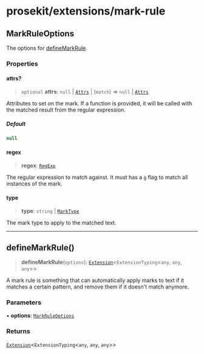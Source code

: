 # prosekit/extensions/mark-rule

<a id="MarkRuleOptions" name="MarkRuleOptions"></a>

## MarkRuleOptions

The options for [defineMarkRule](mark-rule.md#defineMarkRule).

### Properties

<a id="attrs" name="attrs"></a>

#### attrs?

> `optional` **attrs**: `null` \| [`Attrs`](https://prosemirror.net/docs/ref/#model.Attrs) \| (`match`) => `null` \| [`Attrs`](https://prosemirror.net/docs/ref/#model.Attrs)

Attributes to set on the mark. If a function is provided, it will be called
with the matched result from the regular expression.

##### Default

```ts
null
```

<a id="regex" name="regex"></a>

#### regex

> **regex**: [`RegExp`](https://developer.mozilla.org/docs/Web/JavaScript/Reference/Global_Objects/RegExp)

The regular expression to match against. It must has a `g` flag to match
all instances of the mark.

<a id="type" name="type"></a>

#### type

> **type**: `string` \| [`MarkType`](https://prosemirror.net/docs/ref/#model.MarkType)

The mark type to apply to the matched text.

***

<a id="defineMarkRule" name="defineMarkRule"></a>

## defineMarkRule()

> **defineMarkRule**(`options`): [`Extension`](../core.md#ExtensionT)\<`ExtensionTyping`\<`any`, `any`, `any`\>\>

A mark rule is something that can automatically apply marks to text if it
matches a certain pattern, and remove them if it doesn't match anymore.

### Parameters

• **options**: [`MarkRuleOptions`](mark-rule.md#MarkRuleOptions)

### Returns

[`Extension`](../core.md#ExtensionT)\<`ExtensionTyping`\<`any`, `any`, `any`\>\>
